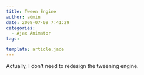 ```yaml
---
title: Tween Engine
author: admin
date: 2008-07-09 7:41:29
categories:
  - Ajax Animator
tags: 

template: article.jade
---
```


Actually, I don't need to redesign the tweening engine.
